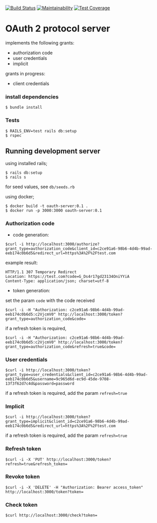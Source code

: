 [![Build Status](https://travis-ci.org/ngendah/oauth2-proto-server.svg?branch=master)](https://travis-ci.org/ngendah/oauth2-proto-server)
[![Maintainability](https://api.codeclimate.com/v1/badges/6600fbcd63dc5bdd2809/maintainability)](https://codeclimate.com/github/ngendah/oauth2-proto-server/maintainability)
[![Test Coverage](https://api.codeclimate.com/v1/badges/6600fbcd63dc5bdd2809/test_coverage)](https://codeclimate.com/github/ngendah/oauth2-proto-server/test_coverage)

OAuth 2 protocol server 
=======================
implements the following grants:
* authorization code
* user credentials
* implicit

grants in progress:
* client credentials

### install dependencies
``
$ bundle install
``

### Tests
```
$ RAILS_ENV=test rails db:setup
$ rspec
```

## Running development server

using installed rails;
```
$ rails db:setup
$ rails s
```
for seed values, see `db/seeds.rb`

using docker;

```
$ docker build -t oauth-server:0.1 .
$ docker run -p 3000:3000 oauth-server:0.1
```

### Authorization code
* code generation:
```
$curl -i http://localhost:3000/authorize?grant_type=authorization_code&client_id=c2ce91a6-98b6-4d4b-99ad-eeb174c0b6d5&redirect_url=https%3A%2F%2Ftest.com
```

example result:
```
HTTP/1.1 307 Temporary Redirect
Location: https://test.com?code=G_Ds4r17gd23134OniYYiA
Content-Type: application/json; charset=utf-8
```

* token generation:

set the param `code` with the code received

```
$curl -i -H "Authorization: c2ce91a6-98b6-4d4b-99ad-eeb174c0b6d5:c2VjcmV0" http://localhost:3000/token?grant_type=authorization_code&code=
```

if a refresh token is required,

```
$curl -i -H "Authorization: c2ce91a6-98b6-4d4b-99ad-eeb174c0b6d5:c2VjcmV0" http://localhost:3000/token?grant_type=authorization_code&refresh=true&code=
```

### User credentials
```
$curl -i http://localhost:3000/token?grant_type=user_credentials&client_id=c2ce91a6-98b6-4d4b-99ad-eeb174c0b6d5&username=9c965d6d-ec9d-45de-9708-13f3f62d7c4d&password=password
```
if a refresh token is required, add the param `refresh=true`

### Implicit
```
$curl -i http://localhost:3000/token?grant_type=implicit&client_id=c2ce91a6-98b6-4d4b-99ad-eeb174c0b6d5&redirect_url=https%3A%2F%2Ftest.com
```

if a refresh token is required, add the param `refresh=true`

### Refresh token
```
$curl -i -X 'PUT' http://localhost:3000/token?refresh=true&refresh_token=
```

### Revoke token
```
$curl -i -X 'DELETE' -H "Authorization: Bearer access_token" http://localhost:3000/token?token=
```

### Check token
```
$curl http://localhost:3000/check?token=
```